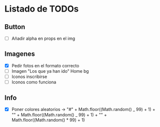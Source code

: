 # Listado de TODOs

## Button

- [ ] Añadir alpha en props en el img

## Imagenes

- [x] Pedir fotos en el formato correcto
- [ ] Imagen "Los que ya han ido" Home bg
- [ ] Iconos inscribirse
- [ ] Iconos como funciona

## Info

- [x] Poner colores aleatorios -> "#" + Math.floor((Math.random() _ 99) + 1) + "" + Math.floor((Math.random() _ 99) + 1) + "" + Math.floor((Math.random() \* 99) + 1)
